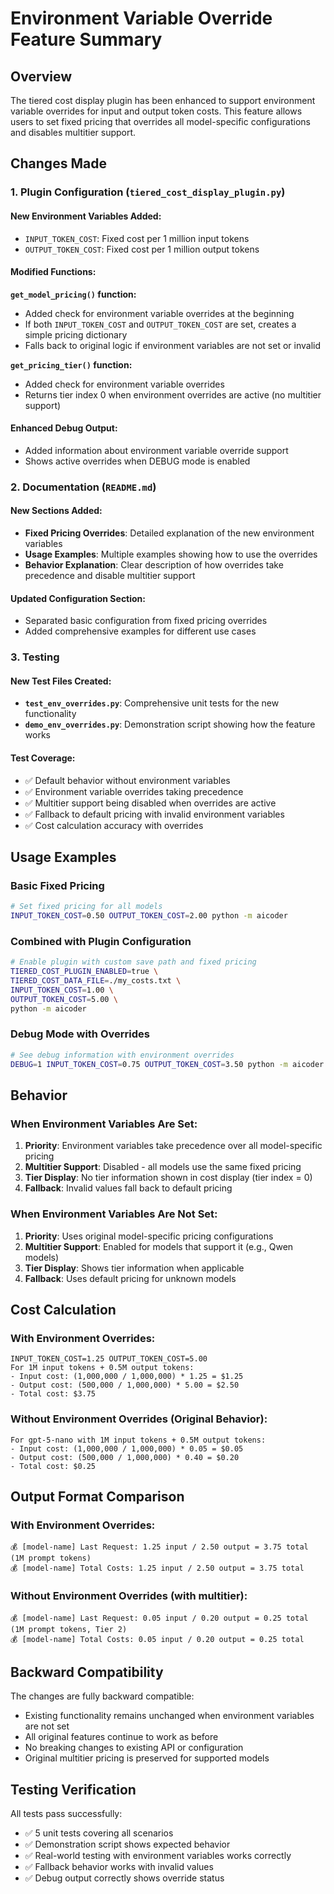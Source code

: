 # Environment Variable Override Feature Summary

## Overview

The tiered cost display plugin has been enhanced to support environment variable overrides for input and output token costs. This feature allows users to set fixed pricing that overrides all model-specific configurations and disables multitier support.

## Changes Made

### 1. Plugin Configuration (`tiered_cost_display_plugin.py`)

#### New Environment Variables Added:
- `INPUT_TOKEN_COST`: Fixed cost per 1 million input tokens
- `OUTPUT_TOKEN_COST`: Fixed cost per 1 million output tokens

#### Modified Functions:

**`get_model_pricing()` function:**
- Added check for environment variable overrides at the beginning
- If both `INPUT_TOKEN_COST` and `OUTPUT_TOKEN_COST` are set, creates a simple pricing dictionary
- Falls back to original logic if environment variables are not set or invalid

**`get_pricing_tier()` function:**
- Added check for environment variable overrides
- Returns tier index 0 when environment overrides are active (no multitier support)

#### Enhanced Debug Output:
- Added information about environment variable override support
- Shows active overrides when DEBUG mode is enabled

### 2. Documentation (`README.md`)

#### New Sections Added:
- **Fixed Pricing Overrides**: Detailed explanation of the new environment variables
- **Usage Examples**: Multiple examples showing how to use the overrides
- **Behavior Explanation**: Clear description of how overrides take precedence and disable multitier support

#### Updated Configuration Section:
- Separated basic configuration from fixed pricing overrides
- Added comprehensive examples for different use cases

### 3. Testing

#### New Test Files Created:
- **`test_env_overrides.py`**: Comprehensive unit tests for the new functionality
- **`demo_env_overrides.py`**: Demonstration script showing how the feature works

#### Test Coverage:
- ✅ Default behavior without environment variables
- ✅ Environment variable overrides taking precedence
- ✅ Multitier support being disabled when overrides are active
- ✅ Fallback to default pricing with invalid environment variables
- ✅ Cost calculation accuracy with overrides

## Usage Examples

### Basic Fixed Pricing
```bash
# Set fixed pricing for all models
INPUT_TOKEN_COST=0.50 OUTPUT_TOKEN_COST=2.00 python -m aicoder
```

### Combined with Plugin Configuration
```bash
# Enable plugin with custom save path and fixed pricing
TIERED_COST_PLUGIN_ENABLED=true \
TIERED_COST_DATA_FILE=./my_costs.txt \
INPUT_TOKEN_COST=1.00 \
OUTPUT_TOKEN_COST=5.00 \
python -m aicoder
```

### Debug Mode with Overrides
```bash
# See debug information with environment overrides
DEBUG=1 INPUT_TOKEN_COST=0.75 OUTPUT_TOKEN_COST=3.50 python -m aicoder
```

## Behavior

### When Environment Variables Are Set:
1. **Priority**: Environment variables take precedence over all model-specific pricing
2. **Multitier Support**: Disabled - all models use the same fixed pricing
3. **Tier Display**: No tier information shown in cost display (tier index = 0)
4. **Fallback**: Invalid values fall back to default pricing

### When Environment Variables Are Not Set:
1. **Priority**: Uses original model-specific pricing configurations
2. **Multitier Support**: Enabled for models that support it (e.g., Qwen models)
3. **Tier Display**: Shows tier information when applicable
4. **Fallback**: Uses default pricing for unknown models

## Cost Calculation

### With Environment Overrides:
```
INPUT_TOKEN_COST=1.25 OUTPUT_TOKEN_COST=5.00
For 1M input tokens + 0.5M output tokens:
- Input cost: (1,000,000 / 1,000,000) * 1.25 = $1.25
- Output cost: (500,000 / 1,000,000) * 5.00 = $2.50
- Total cost: $3.75
```

### Without Environment Overrides (Original Behavior):
```
For gpt-5-nano with 1M input tokens + 0.5M output tokens:
- Input cost: (1,000,000 / 1,000,000) * 0.05 = $0.05
- Output cost: (500,000 / 1,000,000) * 0.40 = $0.20
- Total cost: $0.25
```

## Output Format Comparison

### With Environment Overrides:
```
💰 [model-name] Last Request: 1.25 input / 2.50 output = 3.75 total (1M prompt tokens)
💰 [model-name] Total Costs: 1.25 input / 2.50 output = 3.75 total
```

### Without Environment Overrides (with multitier):
```
💰 [model-name] Last Request: 0.05 input / 0.20 output = 0.25 total (1M prompt tokens, Tier 2)
💰 [model-name] Total Costs: 0.05 input / 0.20 output = 0.25 total
```

## Backward Compatibility

The changes are fully backward compatible:
- Existing functionality remains unchanged when environment variables are not set
- All original features continue to work as before
- No breaking changes to existing API or configuration
- Original multitier pricing is preserved for supported models

## Testing Verification

All tests pass successfully:
- ✅ 5 unit tests covering all scenarios
- ✅ Demonstration script shows expected behavior
- ✅ Real-world testing with environment variables works correctly
- ✅ Fallback behavior works with invalid values
- ✅ Debug output correctly shows override status